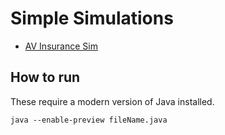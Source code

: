 # Simple Simulations
* [AV Insurance Sim](/AV_Insurance/AVInsurance.md)

## How to run
These require a modern version of Java installed.
```
java --enable-preview fileName.java
```